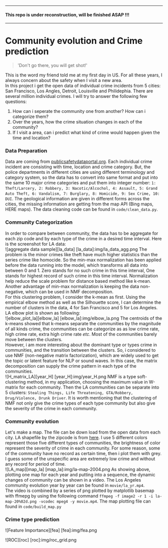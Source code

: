 
---------------------
#### This repo is under reconstruction, will be finished ASAP !!!
---------------------

# Community evolution and Crime prediction
>'Don't go there, you will get shot!'

This is the word my friend told me at my first day in US. For all these years, I always concern about the safety when I visit a new area.  
In this project i get the open data of individual crime incidents from 5 cities: San Francisco, Los Angles, Detroit, Louisville and Philidephia. There are several million individual crimes. I will try to answer the following few questions:  
  1. How can i seperate the community one from another? How can i categorize them?  
  2. Over the years, how the crime situation changes in each of the community?  
  3. If I visit a area, can i predict what kind of crime would happen given the time and location?  

### Data Preparation
Data are coming from [publicsafetydataportal.org](https://publicsafetydataportal.org/). Each individual crime incident are consisting with time, location and crime category. But, the police departments in different cities are using different terminology and category system, so the data has to convert into same format and put into the same 10 major crime categories and put them into integer number: `1: Theft/Larcery, 2: Robbery, 3: Nacotic/Alcochol, 4: Assault, 5: Grand Auto Theft, 6: Vandalism, 7: Burglary, 8: Homicide, 9: Sex Crime, 10: DUI`. The geological information are given in different forms across the cities, the missing information are getting from the map API (Bing maps, HERE maps). The data cleaning code can be found in `code/clean_data.py`.  

### Community Categorization
In order to compare between community, the data has to be aggregate for each zip code and by each type of the crime in a desired time interval. Here is the screenshot for LA data:  
![aggregate data sample][la_data]
[la_data]:img/la_data_agg.png
The problem is the minor crimes like theft have much higher statistics than the series crime like homocide. So the min-max normalization has been applied before the data running into the model, which transforms all data into between 0 and 1. Zero stands for no such crime in this time interval, One stands for highest record of such crime in this time interval. Normalization help reduce the scale problem for distance based method like k-mean. Another advantage of min-max normalization is keeping the data non-negative, which can be used in NMF decomposition.  
For this clustering problem, I consider the k-mean as first. Using the empirical elbow method as well as the Silhouette score, I can determine the number of clusters in the data, 4 for San Francisco and 5 for Los Angeles. LA elbow plot is shown as following:  
![elbow_plot_la][elbow_la]
[elbow_la]:img/elbow_la.png
The centroids of the k-means showed that k-means separate the communities by the magnitude of all kinds crime, the communities can be categorize as as low crime rate, high crime rate, extra high crime rate _etc_. Most of the communities barely move between the clusters.  
However, i am more interesting about the dominant type or types crime in communities, and the transition between the clusters. So, i considered to use NMF (non-negative matrix factorization), which are widely used to get the topic or latent feature for NLP or sound waves. In this case, the matrix decomposition can supply the crime pattern in each type of the communities.  
![H_matrix_LA][year_H]
[year_H]:img/year_H.png
NMF is a type soft-clustering method, in my application, choosing the maximum value in W-matrix for each community. Then the LA communities can be separate into 5 clusters: `Stealing Things, Life Threatening, GTA/Robbery, Drug/Violence, Drunk Driver`. It is worth mentioning that the clustering of NMF not only give the crime types of each type community but also give the severity of the crime in each community.  

### Community evolution
Let's make a map. The file can be down load from the open data from each city. LA shapefile by the zipcode is from [here](https://data.lacounty.gov/Geospatial/ZIP-Codes/65v5-jw9f). I use 5 different colors represent those five different types of communities, the brightness of color represent the severity of crime in each community. For some reason, some of the community have no record as certain time, then i plot them with grey. I guess some of the unspecific area are extremely low crime and without any record for period of time.  
![LA_map][map_la]
[map_la]:img/la-map-2004.png
As showing above, plotting one map for each year and putting into a sequence, the dynamic changes of community can be shown in a video. The Los Angeles community evolution year by year can be found in `movie/la_yr.mp4`.  
The video is combined by a series of png plotted by matplotlib basemap with ffmepg by using the following command `ffmpeg -f image2 -r 1 -i la-map-20%02d.png -vcodec mpeg4 -y movie.mp4`.
The map plotting file can found in `code/build_map.py`

### Crime type prediction
![Feature Importance][fea]
[fea]:img/fea.png

![ROC][roc]
[roc]:img/roc_grid.png
